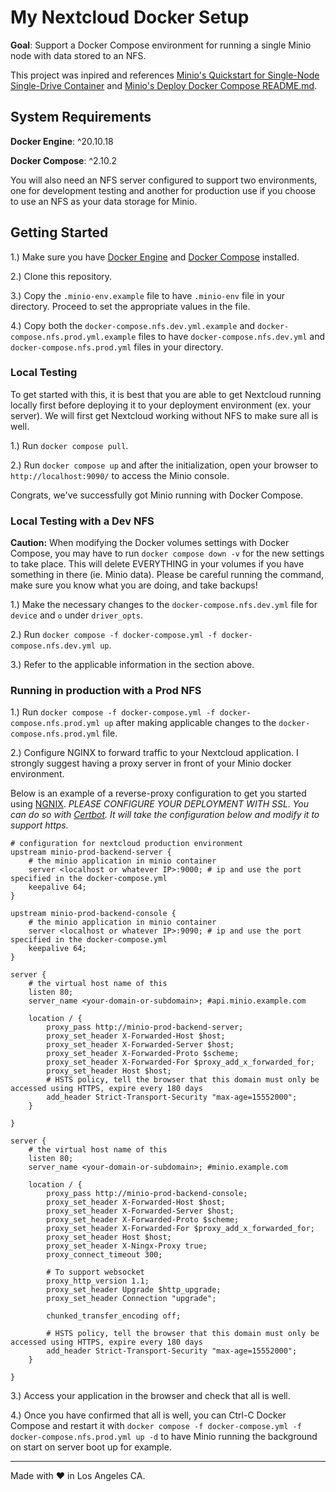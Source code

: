 # My Nextcloud Docker Setup

**Goal**: Support a Docker Compose environment for running a single Minio node with data stored to an NFS. 

This project was inpired and references [Minio's Quickstart for Single-Node Single-Drive Container](https://min.io/docs/minio/container/index.html)
and [Minio's Deploy Docker Compose README.md](https://github.com/minio/minio/blob/master/docs/orchestration/docker-compose/README.md).

## System Requirements

**Docker Engine**: ^20.10.18

**Docker Compose**: ^2.10.2

You will also need an NFS server configured to support two environments, one for development testing and another for production use if you choose to use an NFS as
your  data storage for Minio.

## Getting Started

1.) Make sure you have [Docker Engine](https://www.docker.com/) and [Docker Compose](https://docs.docker.com/compose/) installed.

2.) Clone this repository.

3.) Copy the `.minio-env.example` file to have `.minio-env` file in your directory. Proceed to set the appropriate values in the file.

4.) Copy both the `docker-compose.nfs.dev.yml.example` and `docker-compose.nfs.prod.yml.example` files to have `docker-compose.nfs.dev.yml` and `docker-compose.nfs.prod.yml` files in your directory.

### Local Testing

To get started with this, it is best that you are able to get Nextcloud running locally first before deploying it to your deployment environment (ex. your server).
We will first get Nextcloud working without NFS to make sure all is well.

1.) Run `docker compose pull`.

2.) Run `docker compose up` and after the initialization, open your browser to `http://localhost:9090/` to access the Minio console.

Congrats, we've successfully got Minio running with Docker Compose.

### Local Testing with a Dev NFS

**Caution:** When modifying the Docker volumes settings with Docker Compose, you may have to run `docker compose down -v` for the new
settings to take place. This will delete EVERYTHING in your volumes if you have something in there (ie. Minio data). Please be
careful running the command, make sure you know what you are doing, and take backups!

1.) Make the necessary changes to the `docker-compose.nfs.dev.yml` file for `device` and `o` under `driver_opts`.

2.) Run `docker compose -f docker-compose.yml -f docker-compose.nfs.dev.yml up`.

3.) Refer to the applicable information in the section above.

### Running in production with a Prod NFS

1.) Run `docker compose -f docker-compose.yml -f docker-compose.nfs.prod.yml up` after making applicable changes to the `docker-compose.nfs.prod.yml` file.

2.) Configure NGINX to forward traffic to your Nextcloud application. I strongly suggest having a proxy server in front of your Minio docker environment.

Below is an example of a reverse-proxy configuration to get you started using [NGNIX](https://www.nginx.com/).
*PLEASE CONFIGURE YOUR DEPLOYMENT WITH SSL. You can do so with [Certbot](https://certbot.eff.org/). It will take the configuration below
and modify it to support https.*

```
# configuration for nextcloud production environment
upstream minio-prod-backend-server {
    # the minio application in minio container
    server <localhost or whatever IP>:9000; # ip and use the port specified in the docker-compose.yml
    keepalive 64;
}

upstream minio-prod-backend-console {
    # the minio application in minio container
    server <localhost or whatever IP>:9090; # ip and use the port specified in the docker-compose.yml
    keepalive 64;
}

server {
    # the virtual host name of this
    listen 80;
    server_name <your-domain-or-subdomain>; #api.minio.example.com

    location / {
        proxy_pass http://minio-prod-backend-server;
        proxy_set_header X-Forwarded-Host $host;
        proxy_set_header X-Forwarded-Server $host;
        proxy_set_header X-Forwarded-Proto $scheme;
        proxy_set_header X-Forwarded-For $proxy_add_x_forwarded_for;
        proxy_set_header Host $host;
        # HSTS policy, tell the browser that this domain must only be accessed using HTTPS, expire every 180 days
        add_header Strict-Transport-Security "max-age=15552000";
    }

}

server {
    # the virtual host name of this
    listen 80;
    server_name <your-domain-or-subdomain>; #minio.example.com

    location / {
        proxy_pass http://minio-prod-backend-console;
        proxy_set_header X-Forwarded-Host $host;
        proxy_set_header X-Forwarded-Server $host;
        proxy_set_header X-Forwarded-Proto $scheme;
        proxy_set_header X-Forwarded-For $proxy_add_x_forwarded_for;
        proxy_set_header Host $host;
        proxy_set_header X-Ningx-Proxy true;
        proxy_connect_timeout 300;

        # To support websocket
        proxy_http_version 1.1;
        proxy_set_header Upgrade $http_upgrade;
        proxy_set_header Connection "upgrade";
            
        chunked_transfer_encoding off;
        
        # HSTS policy, tell the browser that this domain must only be accessed using HTTPS, expire every 180 days
        add_header Strict-Transport-Security "max-age=15552000";
    }

}
```
3.) Access your application in the browser and check that all is well.

4.) Once you have confirmed that all is well, you can Ctrl-C Docker Compose and restart it with `docker compose -f docker-compose.yml -f docker-compose.nfs.prod.yml up -d` to have Minio running the background on start on server boot up for example.

----------------------------------------------------------------------------------------------------------
Made with ♥ in Los Angeles CA.